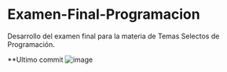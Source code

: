# Examen-Final-Programacion
Desarrollo del examen final para la materia de Temas Selectos de Programación.

**Ultimo commit
![image](https://github.com/OzielMC/Examen-Final-Programacion/assets/133171291/59d07d79-69d9-4ad6-bf48-e9592fe2ebc3)
